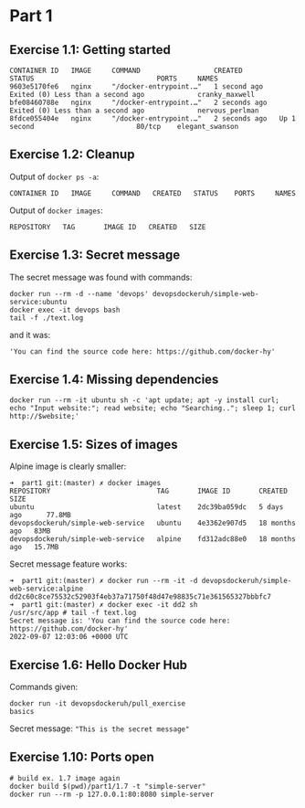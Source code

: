 # Part 1
## Exercise 1.1: Getting started
```
CONTAINER ID   IMAGE     COMMAND                  CREATED         STATUS                              PORTS     NAMES
9603e5170fe6   nginx     "/docker-entrypoint.…"   1 second ago    Exited (0) Less than a second ago             cranky_maxwell
bfe08460788e   nginx     "/docker-entrypoint.…"   2 seconds ago   Exited (0) Less than a second ago             nervous_perlman
8fdce055404e   nginx     "/docker-entrypoint.…"   2 seconds ago   Up 1 second                         80/tcp    elegant_swanson
```
## Exercise 1.2: Cleanup
Output of `docker ps -a`:
```
CONTAINER ID   IMAGE     COMMAND   CREATED   STATUS    PORTS     NAMES
```
Output of `docker images`:
```
REPOSITORY   TAG       IMAGE ID   CREATED   SIZE
```

## Exercise 1.3: Secret message 
The secret message was found with commands:
```
docker run --rm -d --name 'devops' devopsdockeruh/simple-web-service:ubuntu
docker exec -it devops bash
tail -f ./text.log
```
and it was:  
```
'You can find the source code here: https://github.com/docker-hy'
```

## Exercise 1.4: Missing dependencies
```
docker run --rm -it ubuntu sh -c 'apt update; apt -y install curl; echo "Input website:"; read website; echo "Searching.."; sleep 1; curl http://$website;' 
```

## Exercise 1.5: Sizes of images
Alpine image is clearly smaller:
```
➜  part1 git:(master) ✗ docker images
REPOSITORY                          TAG       IMAGE ID       CREATED         SIZE
ubuntu                              latest    2dc39ba059dc   5 days ago      77.8MB
devopsdockeruh/simple-web-service   ubuntu    4e3362e907d5   18 months ago   83MB
devopsdockeruh/simple-web-service   alpine    fd312adc88e0   18 months ago   15.7MB
```
Secret message feature works:
```
➜  part1 git:(master) ✗ docker run --rm -it -d devopsdockeruh/simple-web-service:alpine
dd2c60c8ce75532c52903f4eb37a71750f48d47e98835c71e361565327bbbfc7
➜  part1 git:(master) ✗ docker exec -it dd2 sh
/usr/src/app # tail -f text.log
Secret message is: 'You can find the source code here: https://github.com/docker-hy'
2022-09-07 12:03:06 +0000 UTC
```

## Exercise 1.6: Hello Docker Hub
Commands given:
```
docker run -it devopsdockeruh/pull_exercise
basics
```

Secret message: `"This is the secret message"`

## Exercise 1.10: Ports open
```
# build ex. 1.7 image again
docker build $(pwd)/part1/1.7 -t "simple-server"
docker run --rm -p 127.0.0.1:80:8080 simple-server
```
